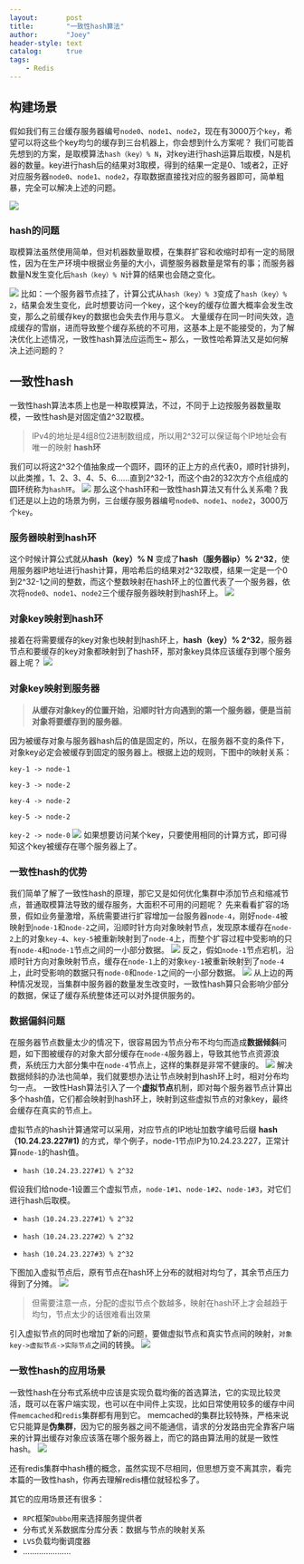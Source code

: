 ```yaml
---
layout:       post
title:        "一致性hash算法"
author:       "Joey"
header-style: text
catalog:      true
tags:
    - Redis
---
```


## 构建场景 

假如我们有三台缓存服务器编号`node0`、`node1`、`node2`，现在有3000万个`key`，希望可以将这些个key均匀的缓存到三台机器上，你会想到什么方案呢？ 我们可能首先想到的方案，是取模算法`hash（key）% N`，对key进行hash运算后取模，N是机器的数量。key进行hash后的结果对3取模，得到的结果一定是0、1或者2，正好对应服务器`node0`、`node1`、`node2`，存取数据直接找对应的服务器即可，简单粗暴，完全可以解决上述的问题。 

![](2024-08-16-一致性hash算法.assets/WEBfcc847f9bcd245faa736c2efd294691e) 

### hash的问题

取模算法虽然使用简单，但对机器数量取模，在集群扩容和收缩时却有一定的局限性，因为在生产环境中根据业务量的大小，调整服务器数量是常有的事；而服务器数量N发生变化后`hash（key）% N`计算的结果也会随之变化。

![](2024-08-16-一致性hash算法.assets/WEB7d837ea2e18662dde067969964df5429-1739779142918-78) 比如：一个服务器节点挂了，计算公式从`hash（key）% 3`变成了`hash（key）% 2`，结果会发生变化，此时想要访问一个key，这个key的缓存位置大概率会发生改变，那么之前缓存key的数据也会失去作用与意义。 大量缓存在同一时间失效，造成缓存的雪崩，进而导致整个缓存系统的不可用，这基本上是不能接受的，为了解决优化上述情况，一致性hash算法应运而生~ 那么，一致性哈希算法又是如何解决上述问题的？ 

## 一致性hash 

一致性hash算法本质上也是一种取模算法，不过，不同于上边按服务器数量取模，一致性hash是对固定值2^32取模。 

> IPv4的地址是4组8位2进制数组成，所以用2^32可以保证每个IP地址会有唯一的映射 **hash环** 

我们可以将这2^32个值抽象成一个圆环，圆环的正上方的点代表0，顺时针排列，以此类推，1、2、3、4、5、6……直到2^32-1，而这个由2的32次方个点组成的圆环统称为`hash环`。 ![](2024-08-16-一致性hash算法.assets/640-1739777746192-4.png) 那么这个hash环和一致性hash算法又有什么关系嘞？我们还是以上边的场景为例，三台缓存服务器编号`node0`、`node1`、`node2`，3000万个`key`。 

### **服务器映射到hash环** 

这个时候计算公式就从**hash（key）% N** 变成了**hash（服务器ip）% 2^32**，使用服务器IP地址进行hash计算，用哈希后的结果对2^32取模，结果一定是一个0到2^32-1之间的整数，而这个整数映射在hash环上的位置代表了一个服务器，依次将`node0`、`node1`、`node2`三个缓存服务器映射到hash环上。 ![](2024-08-16-一致性hash算法.assets/640-1739777746193-5.png) 

### **对象key映射到hash环**

接着在将需要缓存的key对象也映射到hash环上，**hash（key）% 2^32**，服务器节点和要缓存的key对象都映射到了hash环，那对象key具体应该缓存到哪个服务器上呢？ ![](2024-08-16-一致性hash算法.assets/640-1739777746193-6.png) 

### **对象key映射到服务器**

> **从缓存对象key的位置开始，沿顺时针方向遇到的第一个服务器，便是当前对象将要缓存到的服务器**。 

因为被缓存对象与服务器hash后的值是固定的，所以，在服务器不变的条件下，对象key必定会被缓存到固定的服务器上。根据上边的规则，下图中的映射关系： 

`key-1 -> node-1`

`key-3 -> node-2` 

`key-4 -> node-2`

`key-5 -> node-2`

`key-2 -> node-0`     ![](2024-08-16-一致性hash算法.assets/640-1739777746193-7.png) 如果想要访问某个key，只要使用相同的计算方式，即可得知这个key被缓存在哪个服务器上了。

 ### 一致性hash的优势 

我们简单了解了一致性hash的原理，那它又是如何优化集群中添加节点和缩减节点，普通取模算法导致的缓存服务，大面积不可用的问题呢？ 先来看看扩容的场景，假如业务量激增，系统需要进行扩容增加一台服务器`node-4`，刚好`node-4`被映射到`node-1`和`node-2`之间，沿顺时针方向对象映射节点，发现原本缓存在`node-2`上的对象`key-4`、`key-5`被重新映射到了`node-4`上，而整个扩容过程中受影响的只有`node-4`和`node-1`节点之间的一小部分数据。 ![](2024-08-16-一致性hash算法.assets/640-1739777746194-8.png) 反之，假如`node-1`节点宕机，沿顺时针方向对象映射节点，缓存在`node-1`上的对象`key-1`被重新映射到了`node-4`上，此时受影响的数据只有`node-0`和`node-1`之间的一小部分数据。 ![](2024-08-16-一致性hash算法.assets/640-1739777746194-9.png) 从上边的两种情况发现，当集群中服务器的数量发生改变时，一致性hash算只会影响少部分的数据，保证了缓存系统整体还可以对外提供服务的。

 ### 数据偏斜问题 

在服务器节点数量太少的情况下，很容易因为节点分布不均匀而造成**数据倾斜**问题，如下图被缓存的对象大部分缓存在`node-4`服务器上，导致其他节点资源浪费，系统压力大部分集中在`node-4`节点上，这样的集群是非常不健康的。 ![](2024-08-16-一致性hash算法.assets/640-1739777746195-11.png) 解决数据倾斜的办法也简单，我们就要想办法让节点映射到hash环上时，相对分布均匀一点。 一致性Hash算法引入了一个**虚拟节点**机制，即对每个服务器节点计算出多个hash值，它们都会映射到hash环上，映射到这些虚拟节点的对象key，最终会缓存在真实的节点上。 

虚拟节点的hash计算通常可以采用，对应节点的IP地址加数字编号后缀 **hash（10.24.23.227#1)** 的方式，举个例子，node-1节点IP为10.24.23.227，正常计算`node-1`的hash值。 

*   `hash（10.24.23.227#1）% 2^32`     

假设我们给node-1设置三个虚拟节点，`node-1#1`、`node-1#2`、`node-1#3`，对它们进行hash后取模。

* `hash（10.24.23.227#1）% 2^32`     

* `hash（10.24.23.227#2）% 2^32`     

* `hash（10.24.23.227#3）% 2^32`     

下图加入虚拟节点后，原有节点在hash环上分布的就相对均匀了，其余节点压力得到了分摊。 ![](2024-08-16-一致性hash算法.assets/640-1739777746195-12.png) 

> 但需要注意一点，分配的虚拟节点个数越多，映射在hash环上才会越趋于均匀，节点太少的话很难看出效果 

引入虚拟节点的同时也增加了新的问题，要做虚拟节点和真实节点间的映射，`对象key->虚拟节点->实际节点`之间的转换。 ![](2024-08-16-一致性hash算法.assets/640-1739777746195-13.png) 

### 一致性hash的应用场景 

一致性hash在分布式系统中应该是实现负载均衡的首选算法，它的实现比较灵活，既可以在客户端实现，也可以在中间件上实现，比如日常使用较多的缓存中间件`memcached`和`redis`集群都有用到它。 memcached的集群比较特殊，严格来说它只能算是**伪集群**，因为它的服务器之间不能通信，请求的分发路由完全靠客户端来的计算出缓存对象应该落在哪个服务器上，而它的路由算法用的就是一致性hash。 ![](2024-08-16-一致性hash算法.assets/640-1739777746195-14.png) 

还有redis集群中hash槽的概念，虽然实现不尽相同，但思想万变不离其宗，看完本篇的一致性hash，你再去理解redis槽位就轻松多了。 

其它的应用场景还有很多： 

* `RPC`框架`Dubbo`用来选择服务提供者    
* 分布式关系数据库分库分表：数据与节点的映射关系     
* `LVS`负载均衡调度器     
* .....................  
